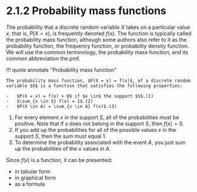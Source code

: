 # 2.1.2 Probability mass functions

The probability that a discrete random variable $X$ takes on a particular value $x$, that is, $P(X = x)$, is frequently denoted $f(x)$.
The function is typically called the probability mass function, although some authors also refer to it as the probability function, the frequency function, or probability density function.
We will use the common terminology, the probability mass function, and its common abbreviation the pmf.

!!! quote annotate "Probability mass function"

    The probability mass function, $P(X = x) = f(x)$, of a discrete random variable $X$ is a function that satisfies the following properties:

    -   $P(X = x) = f(x) > 0$ if $x \in$ the support $S$,(1)
    -   $\sum_{x \in S} f(x) = 1$.(2)
    -   $P(X \in A) = \sum_{x \in A} f(x)$.(3)

1.  For every element $x$ in the support $S$, all of the probabilities must be positive.
    Note that if $x$ does not belong in the support $S$, then $f(x) = 0$.
2.  If you add up the probabilities for all of the possible values $x$ in the support $S$, then the sum must equal 1.
3.  To determine the probability associated with the event $A$, you just sum up the probabilities of the $x$ values in $A$.

Since $f(x)$ is a function, it can be presented:

-   in tabular form
-   in graphical form
-   as a formula
